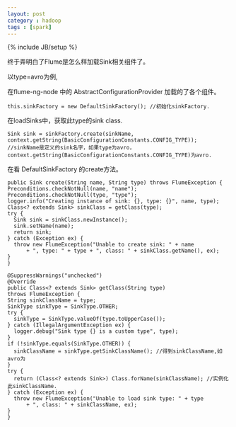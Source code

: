 ```yaml
---
layout: post
category : hadoop
tags : [spark]
---
```

{% include JB/setup %}


终于弄明白了Flume是怎么样加载Sink相关组件了。

以type=avro为例,

在flume-ng-node 中的 AbstractConfigurationProvider 加载的了各个组件。



    this.sinkFactory = new DefaultSinkFactory(); //初始化sinkFactory.

在loadSinks中，获取此type的sink class.

    Sink sink = sinkFactory.create(sinkName, context.getString(BasicConfigurationConstants.CONFIG_TYPE)); //sinkName是定义的sink名字，如果type为avro，context.getString(BasicConfigurationConstants.CONFIG_TYPE)为avro.



在看 DefaultSinkFactory 的create方法。

    public Sink create(String name, String type) throws FlumeException {
    Preconditions.checkNotNull(name, "name");
    Preconditions.checkNotNull(type, "type");
    logger.info("Creating instance of sink: {}, type: {}", name, type);
    Class<? extends Sink> sinkClass = getClass(type);
    try {
      Sink sink = sinkClass.newInstance();
      sink.setName(name);
      return sink;
    } catch (Exception ex) {
      throw new FlumeException("Unable to create sink: " + name
          + ", type: " + type + ", class: " + sinkClass.getName(), ex);
    }
    }

    @SuppressWarnings("unchecked")
    @Override
    public Class<? extends Sink> getClass(String type)
    throws FlumeException {
    String sinkClassName = type;
    SinkType sinkType = SinkType.OTHER;
    try {
      sinkType = SinkType.valueOf(type.toUpperCase());
    } catch (IllegalArgumentException ex) {
      logger.debug("Sink type {} is a custom type", type);
    }
    if (!sinkType.equals(SinkType.OTHER)) {
      sinkClassName = sinkType.getSinkClassName(); //得到sinkClassName,如avro为
    }
    try {
      return (Class<? extends Sink>) Class.forName(sinkClassName); //实例化此sinkClassName.
    } catch (Exception ex) {
      throw new FlumeException("Unable to load sink type: " + type
          + ", class: " + sinkClassName, ex);
    }
    }



